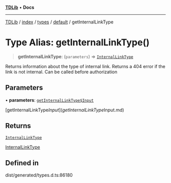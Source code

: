 [**TDLib**](../../../../../../README.md) • **Docs**

***

[TDLib](../../../../../../modules.md) / [index](../../../../../README.md) / [types](../../../README.md) / [default](../README.md) / getInternalLinkType

# Type Alias: getInternalLinkType()

> **getInternalLinkType**: (`parameters`) => [`InternalLinkType`](InternalLinkType.md)

Returns information about the type of internal link. Returns a 404 error if the link is not internal. Can be called before authorization

## Parameters

• **parameters**: [`getInternalLinkType$Input`](getInternalLinkType$Input.md)

[getInternalLinkType$Input](getInternalLinkType$Input.md)

## Returns

[`InternalLinkType`](InternalLinkType.md)

[InternalLinkType](InternalLinkType.md)

## Defined in

dist/generated/types.d.ts:86180
